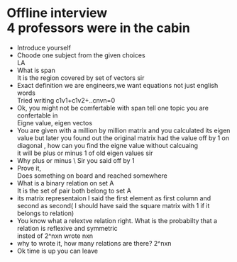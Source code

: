Offline interview \
4 professors were in the cabin
=
- Introduce yourself
- Choode one subject from the given choices \
LA
- What is span \
It is the region covered by set of vectors sir
- Exact definition we are engineers,we want equations not just english words \
Tried writing c1v1+c1v2+..cnvn=0
- Ok, you might not be comfertable with span tell one topic you are confertable in \
Eigne value, eigen vectos
- You are given with a million by million matrix and you calculated its eigen value but later you found out the original matrix had the value off by 1 on diagonal , how can you find the eigne value without calcuaing \
it will be plus or minus 1 of old eigen values sir
- Why plus or minus \ 
Sir you said off by 1
- Prove it,\
Does something on board and reached somewhere
- What is a binary relation on set A \
It is the set of pair both belong to set A
- its matrix representaion
I said the first element as first column and second as second( I should have said the square matrix with 1 if it belongs to relation)
- You know what a relextve relation right. What is the probabilty that a relation is reflexive and symmetric \
insted of 2^nxn wrote nxn
- why to wrote it, how many relations are there?
2^nxn
- Ok time is up you can leave
  
  
